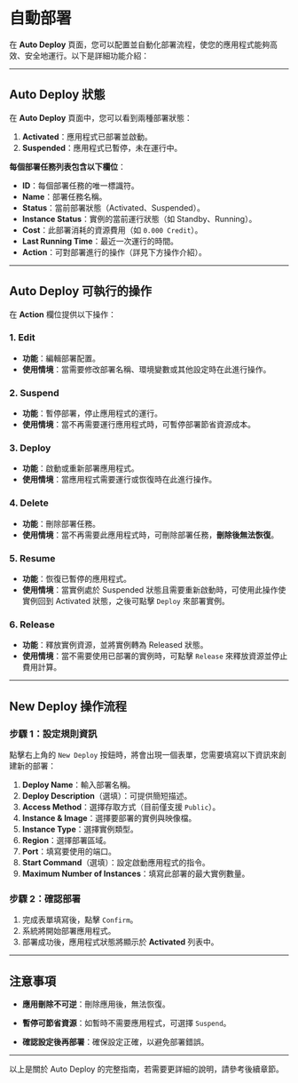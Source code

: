 # 自動部署

在 **Auto Deploy** 頁面，您可以配置並自動化部署流程，使您的應用程式能夠高效、安全地運行。以下是詳細功能介紹：

---

## **Auto Deploy 狀態**

在 **Auto Deploy** 頁面中，您可以看到兩種部署狀態：

1. **Activated**：應用程式已部署並啟動。
2. **Suspended**：應用程式已暫停，未在運行中。

**每個部署任務列表包含以下欄位**：

- **ID**：每個部署任務的唯一標識符。
- **Name**：部署任務名稱。
- **Status**：當前部署狀態（Activated、Suspended）。
- **Instance Status**：實例的當前運行狀態（如 Standby、Running）。
- **Cost**：此部署消耗的資源費用（如 `0.000 Credit`）。
- **Last Running Time**：最近一次運行的時間。
- **Action**：可對部署進行的操作（詳見下方操作介紹）。

---

## **Auto Deploy 可執行的操作**

在 **Action** 欄位提供以下操作：

### **1. Edit**

- **功能**：編輯部署配置。
- **使用情境**：當需要修改部署名稱、環境變數或其他設定時在此進行操作。

### **2. Suspend**

- **功能**：暫停部署，停止應用程式的運行。
- **使用情境**：當不再需要運行應用程式時，可暫停部署節省資源成本。

### **3. Deploy**

- **功能**：啟動或重新部署應用程式。
- **使用情境**：當應用程式需要運行或恢復時在此進行操作。

### **4. Delete**

- **功能**：刪除部署任務。
- **使用情境**：當不再需要此應用程式時，可刪除部署任務，**刪除後無法恢復**。

### **5. Resume**

- **功能**：恢復已暫停的應用程式。
- **使用情境**：當實例處於 Suspended 狀態且需要重新啟動時，可使用此操作使實例回到 Activated 狀態，之後可點擊 `Deploy` 來部署實例。

### **6. Release**

- **功能**：釋放實例資源，並將實例轉為 Released 狀態。
- **使用情境**：當不需要使用已部署的實例時，可點擊 `Release` 來釋放資源並停止費用計算。

---

## **New Deploy 操作流程**

### **步驟 1：設定規則資訊**

點擊右上角的 `New Deploy` 按鈕時，將會出現一個表單，您需要填寫以下資訊來創建新的部署：

1. **Deploy Name**：輸入部署名稱。
2. **Deploy Description**（選填）：可提供簡短描述。
3. **Access Method**：選擇存取方式（目前僅支援 `Public`）。
4. **Instance & Image**：選擇要部署的實例與映像檔。
5. **Instance Type**：選擇實例類型。
6. **Region**：選擇部署區域。
7. **Port**：填寫要使用的端口。
8. **Start Command**（選填）：設定啟動應用程式的指令。
9. **Maximum Number of Instances**：填寫此部署的最大實例數量。

### **步驟 2：確認部署**

1. 完成表單填寫後，點擊 `Confirm`。
2. 系統將開始部署應用程式。
3. 部署成功後，應用程式狀態將顯示於 **Activated** 列表中。

---

## **注意事項**

- **應用刪除不可逆**：刪除應用後，無法恢復。

- **暫停可節省資源**：如暫時不需要應用程式，可選擇 `Suspend`。

- **確認設定後再部署**：確保設定正確，以避免部署錯誤。

---

以上是關於 Auto Deploy 的完整指南，若需要更詳細的說明，請參考後續章節。
